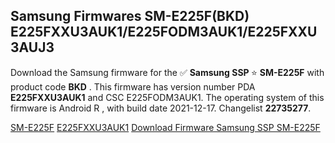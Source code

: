 <h2>Samsung Firmwares SM-E225F(BKD) E225FXXU3AUK1/E225FODM3AUK1/E225FXXU3AUJ3</h2>
Download the Samsung firmware for the ✅ <strong>Samsung SSP </strong> ⭐ <strong>SM-E225F</strong> with product code <strong>BKD</strong> . This firmware has version number PDA <strong>E225FXXU3AUK1</strong> and CSC E225FODM3AUK1. The operating system of this firmware is Android R , with build date 2021-12-17. Changelist <strong>22735277</strong>.


[SM-E225F](https://samfirm.shop/samsung/model/SM-E225F)
[E225FXXU3AUK1](https://samfirm.shop/samsung/pda/E225FXXU3AUK1)
[Download Firmware Samsung SSP SM-E225F](https://samfirm.shop/samsung/firmware/483385)
